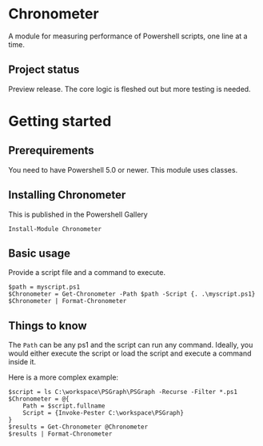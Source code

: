 # Chronometer
A module for measuring performance of Powershell scripts, one line at a time.

## Project status
Preview release. The core logic is fleshed out but more testing is needed.

# Getting started
## Prerequirements
You need to have Powershell 5.0 or newer. This module uses classes.

## Installing Chronometer
This is published in the Powershell Gallery

    Install-Module Chronometer

## Basic usage
Provide a script file and a command to execute.

    $path = myscript.ps1
    $Chronometer = Get-Chronometer -Path $path -Script {. .\myscript.ps1}
    $Chronometer | Format-Chronometer
    

## Things to know
The `Path` can be any ps1 and the script can run any command. Ideally, you would either execute the script or load the script and execute a command inside it. 

Here is a more complex example:

    $script = ls C:\workspace\PSGraph\PSGraph -Recurse -Filter *.ps1
    $Chronometer = @{
        Path = $script.fullname
        Script = {Invoke-Pester C:\workspace\PSGraph}
    }
    $results = Get-Chronometer @Chronometer 
    $results | Format-Chronometer
